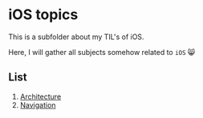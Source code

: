 # iOS topics

This is a subfolder about my TIL's of iOS. 

Here, I will gather all subjects somehow related to `iOS` :smile_cat: 

## List 

1. [Architecture](ios/architecture.md)
2. [Navigation](ios/segue/navigations.md)
